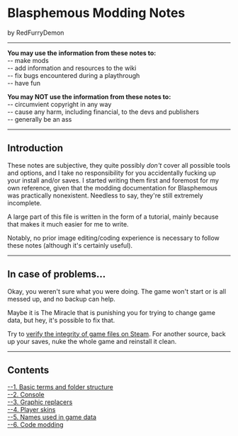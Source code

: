 # Blasphemous Modding Notes
by RedFurryDemon
  
---

**You may use the information from these notes to:**  
-- make mods  
-- add information and resources to the wiki  
-- fix bugs encountered during a playthrough  
-- have fun  
  
**You may NOT use the information from these notes to:**  
-- circumvient copyright in any way  
-- cause any harm, including financial, to the devs and publishers  
-- generally be an ass  
  
---
  
## Introduction
These notes are subjective, they quite possibly *don't* cover all possible tools and options, and I take no responsibility for you accidentally fucking up your install and/or saves. I started writing them first and foremost for my own reference, given that the modding documentation for Blasphemous was practically nonexistent. Needless to say, they're still extremely incomplete.  
  
A large part of this file is written in the form of a tutorial, mainly because that makes it much easier for me to write.  
  
Notably, no prior image editing/coding experience is necessary to follow these notes (although it's certainly useful).  
  
---
  
## In case of problems...
Okay, you weren't sure what you were doing. The game won't start or is all messed up, and no backup can help.  
  
Maybe it is The Miracle that is punishing you for trying to change game data, but hey, it's possible to fix that.

Try to [verify the integrity of game files on Steam](https://support.steampowered.com/kb_article.php?ref=2037-QEUH-3335). For another source, back up your saves, nuke the whole game and reinstall it clean.
  
---
## Contents
[--1. Basic terms and folder structure](notes/Basics.md)  
[--2. Console](notes/Console.md)  
[--3. Graphic replacers](notes/Graphics.md)  
[--4. Player skins](notes/Palettes.md)  
[--5. Names used in game data](notes/EntityNames.md)  
[--6. Code modding](notes/Code.md)